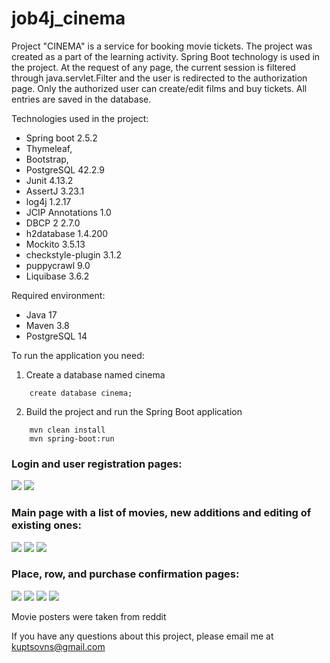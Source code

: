 
<h1>job4j_cinema</h1>

Project "CINEMA" is a service for booking movie tickets. The project was created as a part of the learning activity. Spring Boot technology is used in the project.
At the request of any page, the current session is filtered through java.servlet.Filter and the user is redirected to the authorization page. 
Only the authorized user can create/edit films and buy tickets. All entries are saved in the database.

Technologies used in the project:
- Spring boot 2.5.2
- Thymeleaf,
- Bootstrap,
- PostgreSQL 42.2.9
- Junit 4.13.2
- AssertJ 3.23.1
- log4j 1.2.17
- JCIP Annotations 1.0
- DBCP 2 2.7.0
- h2database 1.4.200
- Mockito 3.5.13
- checkstyle-plugin 3.1.2
- puppycrawl 9.0
- Liquibase 3.6.2

Required environment:
- Java 17
- Maven 3.8
- PostgreSQL 14

To run the application you need:

1. Create a database named cinema
```ql
    create database cinema;
```

2. Build the project and run the Spring Boot application
```
    mvn clean install
    mvn spring-boot:run
```

### Login and user registration pages:
![](img/forReadmi/login.png)
![](img/forReadmi/reg.png)

### Main page with a list of movies, new additions and editing of existing ones:
![](img/forReadmi/main.png)
![](img/forReadmi/add.png)
![](img/forReadmi/update.png)

### Place, row, and purchase confirmation pages:
![](img/forReadmi/seats.png)
![](img/forReadmi/row.png)
![](img/forReadmi/fin.png)
![](img/forReadmi/end.png)

Movie posters were taken from reddit

If you have any questions about this project, please email me at kuptsovns@gmail.com

